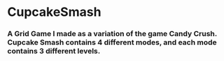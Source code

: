 # CupcakeSmash
### A Grid Game I made as a variation of the game Candy Crush. Cupcake Smash contains 4 different modes, and each mode contains 3 different levels.
